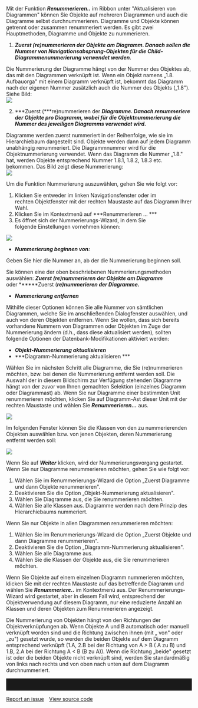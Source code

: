 

Mit der Funktion ***Renummerieren..*** im Ribbon unter "Aktualisieren
von Diagrammen" können Sie Objekte auf mehreren Diagrammen und auch die
Diagramme selbst durchnummerieren. Diagramme und Objekte können getrennt
oder zusammen renummeriert werden. Es gibt zwei Hauptmethoden, Diagramme
und Objekte zu nummerieren. 

1.  ***Zuerst (***re)nummerieren der*** Objekte am Diagramm. Danach
    sollen die Nummer von Navigationsabsprung-Objekten für die
    Child-Diagrammenummerierung verwendet werden***.

Die Nummerierung der Diagramme hängt von der Nummer des Objektes ab, das
mit den Diagrammen verknüpft ist. Wenn ein Objekt namens „1.8.
Aufbauorga" mit einem Diagramm verknüpft ist, bekommt das Diagramm nach
der eigenen Nummer zusätzlich auch die Nummer des Objekts („1.8"). Siehe
Bild:  
![](//images.ctfassets.net/utx1h0gfm1om/1WYtKH3UBCEEi8UoGkmkWU/f117804688bb92b5ba9c78fb5d9e0e8a/1018376.png)

2. ***Zuerst (***re)nummerieren der ***Diagramme. Danach renummeriere
der Objekte pro Diagramm, wobei für die Objektnummerierung die Nummer
des jeweiligen Diagramms verwendet wird.***

Diagramme werden zuerst nummeriert in der Reihenfolge, wie sie im
Hierarchiebaum dargestellt sind. Objekte werden dann auf jedem Diagramm
unabhängig renummeriert. Die Diagrammnummer wird für die
Objektnummerierung verwendet. Wenn das Diagramm die Nummer „1.8." hat,
werden Objekte entsprechend Nummer 1.8.1, 1.8.2, 1.8.3 etc. bekommen.
Das Bild zeigt diese Nummerierung:  
![](//images.ctfassets.net/utx1h0gfm1om/5iveKrliAMSMmYGMMqmWw/493bfad80567d4c7d5ba58c22182d09f/1018380.png)

Um die Funktion Nummerierung auszuwählen, gehen Sie wie folgt vor:

1.  Klicken Sie entweder im linken Navigationsfenster oder im
    rechten Objektfenster mit der rechten Maustaste auf das Diagramm
    Ihrer Wahl.
2.  Klicken Sie im Kontextmenü auf ***Renummerieren … ***
3.  Es öffnet sich der Nummerierungs-Wizard, in dem Sie
    folgende Einstellungen vornehmen können: 

![](//images.ctfassets.net/utx1h0gfm1om/1BOEsrtW7Go8AQK4MAWI4i/866c8b31208ad385fbd064890c8c1b2b/1018341.png)  
  

-   ***Nummerierung beginnen von:***

Geben Sie hier die Nummer an, ab der die Nummerierung beginnen soll.

Sie können eine der oben beschriebenen Nummerierungsmethoden
auswählen: ***Zuerst (***re)nummerieren der*** Objekte am Diagramm***
oder ******Zuerst (***re)nummerieren der ***Diagramme.******

-   ***Nummerierung entfernen***

Mithilfe dieser Optionen können Sie alle Nummer von sämtlichen
Diagrammen, welche Sie im anschließenden Dialogfenster auswählen, und
auch von deren Objekten entfernen. Wenn Sie wollen, dass sich bereits
vorhandene Nummern von Diagrammen oder Objekten im Zuge der Nummerierung
ändern (d.h., dass diese aktualisiert werden), sollten folgende Optionen
der Datenbank-Modifikationen aktiviert werden:

-   ***Objekt-Nummerierung aktualisieren***
-   ***Diagramm-Nummerierung aktualisieren ***

Wählen Sie im nächsten Schritt alle Diagramme, die Sie (re)nummerieren
möchten, bzw. bei denen die Nummerierung entfernt werden soll. Die
Auswahl der in diesem Bildschirm zur Verfügung stehenden Diagramme hängt
von der zuvor von Ihnen gemachten Selektion (einzelnes Diagramm oder
Diagrammast) ab. Wenn Sie nur Diagramme einer bestimmten Unit
renummerieren möchten, klicken Sie auf Diagramm-Ast dieser Unit mit der
rechten Maustaste und wählen Sie ***Renummerieren…*** aus.

![](//images.ctfassets.net/utx1h0gfm1om/2QnQiZtCqcMEUmesKm82EY/110c12868a4a6e089765ea2569ead8c9/1018353.png)

Im folgenden Fenster können Sie die Klassen von den zu nummerierenden
Objekten auswählen bzw. von jenen Objekten, deren Nummerierung entfernt
werden soll:

![](//images.ctfassets.net/utx1h0gfm1om/63hm3wbuyQiokuQgK44gG/e9dc0d9d0561d71aea387b1e2bfaad1e/1018349.png)

Wenn Sie auf ***Weiter*** klicken, wird der Nummerierungsvorgang
gestartet. Wenn Sie nur Diagramme renummerieren möchten, gehen Sie wie
folgt vor:

1.  Wählen Sie im Renummerierungs-Wizard die Option „Zuerst Diagramme
    und dann Objekte renummerieren".
2.  Deaktivieren Sie die Option „Objekt-Nummerierung aktualisieren".
3.  Wählen Sie Diagramme aus, die Sie renummerieren möchten.
4.  Wählen Sie alle Klassen aus. Diagramme werden nach dem Prinzip des
    Hierarchiebaums nummeriert.

Wenn Sie nur Objekte in allen Diagrammen renummerieren möchten:

1.  Wählen Sie im Renummerierungs-Wizard die Option „Zuerst Objekte und
    dann Diagramme renummerieren".
2.  Deaktivieren Sie die Option „Diagramm-Nummerierung aktualisieren".
3.  Wählen Sie alle Diagramme aus.
4.  Wählen Sie die Klassen der Objekte aus, die Sie renummerieren
    möchten. 

Wenn Sie Objekte auf einem einzelnen Diagramm nummerieren möchten,
klicken Sie mit der rechten Maustaste auf das betreffende Diagramm und
wählen Sie ***Renummeriere..*** im Kontextmenü aus. Der
Renummerierungs-Wizard wird gestartet, aber in diesem Fall wird,
entsprechend der Objektverwendung auf diesem Diagramm, nur eine
reduzierte Anzahl an Klassen und deren Objekten zum Renummerieren
angezeigt.

Die Nummerierung von Objekten hängt von den Richtungen der
Objektverknüpfungen ab. Wenn Objekte A und B automatisch oder manuell
verknüpft worden sind und die Richtung zwischen ihnen (mit „ von" oder
„zu") gesetzt wurde, so werden die beiden Objekte auf dem Diagramm
entsprechend verknüpft (1.A, 2.B bei der Richtung von A &gt; B ( A zu B)
und 1.B, 2.A bei der Richtung A &lt; B (B zu A)). Wenn die Richtung
„beide" gesetzt ist oder die beiden Objekte nicht verknüpft sind, werden
Sie standardmäßig von links nach rechts und von oben nach unten auf dem
Diagramm durchnummeriert.


<hr style="padding-top:2rem" />
<a href="https://github.com/process4/docs/issues" target="_blank" class="bgw btn btn-primary btn-lg shadow-sm">Report an issue</a>
<a href="https://github.com/process4/docs" target="_blank" class="bgw btn btn-primary btn-lg shadow-sm" style="margin-left:10px;">View source code</a>